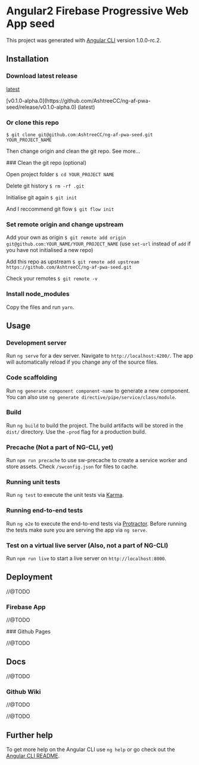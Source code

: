 # Angular2 Firebase Progressive Web App seed

This project was generated with [Angular CLI](https://github.com/angular/angular-cli) version 1.0.0-rc.2.

## Installation

### Download latest release

[latest](https://github.com/AshtreeCC/ng-af-pwa-seed/release/latest)

<more>
[v0.1.0-alpha.0](https://github.com/AshtreeCC/ng-af-pwa-seed/release/v0.1.0-alpha.0) (latest)
</more>

### Or clone this repo

`$ git clone git@github.com:AshtreeCC/ng-af-pwa-seed.git YOUR_PROJECT_NAME`

Then change origin and clean the git repo. See more...

<more>
### Clean the git repo (optional)

Open project folder
`$ cd YOUR_PROJECT NAME`

Delete git history
`$ rm -rf .git`

Initialise git again
`$ git init`

And I reccommend git flow
`$ git flow init`

### Set remote origin and change upstream

Add your own as origin
`$ git remote add origin git@github.com:YOUR_NAME/YOUR_PROJECT_NAME`
(use `set-url` instead of `add` if you have not initialised a new repo)

Add this repo as upstream
`$ git remote add upstream https://github.com/AshtreeCC/ng-af-pwa-seed.git`

Check your remotes
`$ git remote -v`

### Install node_modules

Copy the files and run `yarn`.

</more>

## Usage

### Development server

Run `ng serve` for a dev server. Navigate to `http://localhost:4200/`. The app will automatically reload if you change any of the source files.

<more>

### Code scaffolding

Run `ng generate component component-name` to generate a new component. You can also use `ng generate directive/pipe/service/class/module`.

### Build

Run `ng build` to build the project. The build artifacts will be stored in the `dist/` directory. Use the `-prod` flag for a production build.

### Precache (Not a part of NG-CLI, yet)
Run `npm run precache` to use sw-precache to create a service worker and store assets. Check `/swconfig.json` for files to cache.

### Running unit tests

Run `ng test` to execute the unit tests via [Karma](https://karma-runner.github.io).

### Running end-to-end tests

Run `ng e2e` to execute the end-to-end tests via [Protractor](http://www.protractortest.org/).
Before running the tests make sure you are serving the app via `ng serve`.

### Test on a virtual live server (Also, not a part of NG-CLI)

Run `npm run live` to start a live server on `http://localhost:8000`.

</more>

## Deployment

//@TODO

### Firebase App

//@TODO

<more>
### Github Pages

//@TODO

</more>

## Docs

//@TODO

### Github Wiki

//@TODO

<more>

//@TODO

</more>

## Further help

To get more help on the Angular CLI use `ng help` or go check out the [Angular CLI README](https://github.com/angular/angular-cli/blob/master/README.md).
